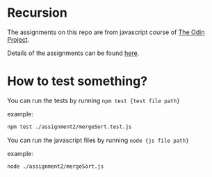 # Recursion

The assignments on this repo are from javascript course of [The Odin Project](https://github.com/TheOdinProject/curriculum).

Details of the assignments can be found [here](https://www.theodinproject.com/lessons/javascript-recursion).

# How to test something?

You can run the tests by running `npm test {test file path}`

example:
```bash
npm test ./assignment2/mergeSort.test.js
```

You can run the javascript files by running `node {js file path}`

example:
```bash
node ./assignment2/mergeSort.js
```
